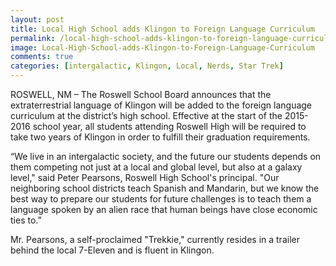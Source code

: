 ```yaml
---
layout: post
title: Local High School adds Klingon to Foreign Language Curriculum
permalink: /local-high-school-adds-klingon-to-foreign-language-curriculum/
image: Local-High-School-adds-Klingon-to-Foreign-Language-Curriculum
comments: true
categories: [intergalactic, Klingon, Local, Nerds, Star Trek]
---
```

ROSWELL, NM – The Roswell School Board announces that the extraterrestrial language of Klingon will be added to the foreign language curriculum at the district’s high school. Effective at the start of the 2015-2016 school year, all students attending Roswell High will be required to take two years of Klingon in order to fulfill their graduation requirements.

“We live in an intergalactic society, and the future our students depends on them competing not just at a local and global level, but also at a galaxy level," said Peter Pearsons, Roswell High School's principal. "Our neighboring school districts teach Spanish and Mandarin, but we know the best way to prepare our students for future challenges is to teach them a language spoken by an alien race that human beings have close economic ties to.”

Mr. Pearsons, a self-proclaimed "Trekkie," currently resides in a trailer behind the local 7-Eleven and is fluent in Klingon.
